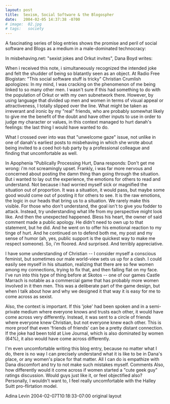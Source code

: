 ```yaml
---
layout: post
title:  Sexism, Social Software & the Blogospher
date:   2004-02-05 14:37:38 -0700
# image:  02.jpg
# tags:   society  
---
```


A fascinating series of blog entries shows the promise and peril of social software and Blogs as a medium in a male-dominated technocracy:

In misbehaving.net: "sexist jokes and Orkut invites", Dana Boyd writes:

When i received this note, i simultaneously recognized the intended joke and felt the shudder of being so blatantly seen as an object.
At Radio Free Blogistan: "This social software stuff is tricky" Christian Crumlish apologizes:
In my mind, I was cracking on the phenomenon of me being linked to so many other men. I wasn't sure if this had something to do with the population of Orkut or with my own subnetwork there.
However, by using language that divided up men and women in terms of visual appeal or attractiveness, I totally slipped over the line. What might be taken as irreverant and ironic by my "real" friends, who are probably somewhat likely to give me the benefit of the doubt and have other inputs to use in order to judge my character or values, in this context managed to hurt danah's feelings: the last thing I would have wanted to do.

What I crossed over into was that "unwelcome gaze" issue, not unlike in one of danah's earliest posts to misbehaving in which she wrote about being invited to a coed hot-tub party by a professional colleague and finding that uncomfortable as well.

In Apophenia "Publically Processing Hurt, Dana responds:
Don't get me wrong: i'm not screamingly upset. Frankly, i was far more nervous and concerned about posting the damn thing than going through the situation. But i wanted to lay out the experience, the emotions for others to read and understand. Not because i had worried myself sick or magnified the situation out of proportion. It was a situation, it would pass, but maybe some good would come out of posting it for others to see. It is the raw emotions, the logic in our heads that bring us to a situation. We rarely make this visible. For those who don't understand, the goal isn't to give you fodder to attack. Instead, try understanding what life from my perspective might look like.
And then the unexpected happened. Bless his heart, the owner of said comment made a public apology. He didn't need to own up to that statement, but he did. And he went on to offer his emotional reaction to my tinge of hurt. And he continued on to defend both me, my post and my sense of humor (ah, yes, public support is the quickest way to make me respect someone). So, i'm floored. And surprised. And terribly appreciative.

I have some understanding of Christian -- I consider myself a conscious feminist, but sometimes our male world-view sets us up for a clash. I could easily see myself in his situation, realizing that there are so few women among my connections, trying to fix that, and then falling flat on my face.
I've run into this type of thing before at Skotos -- one of our games Castle Marrach is notable as a commercial game that has probably more women involved in it then men. This was a deliberate part of the game design, but when I talk about how and why we designed it that way it is easy for me to come across as sexist.

Also, the context is important. If this 'joke' had been spoken and in a semi-private medium where everyone knows and trusts each other, it would have come across very differently. Instead, it was sent to a circle of friends where everyone knew Christian, but not everyone knew each other. This is more proof that even 'friends of friends' can be a pretty distant connection. If the joke had been told at Live Journal, which is also dominated by women (64%), it also would have come across differently.

I'm even uncomfortable writing this blog entry, because no matter what I do, there is no way I can precisely understand what it is like to be in Dana's place, or any women's place for that matter. All I can do is empathize with Dana discomfort and try to not make such mistakes myself.
Comments
Also, how differently would it come across if women started a "cute geek guy" ratings discussion. Would guys just like it, or feel objectified also? Personally, I wouldn't want to, I feel really uncomfortable with the Halley Suitt pro-flirtation model.

Adina Levin 2004-02-07T10:18:33-07:00
original layout
